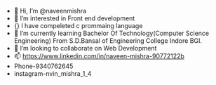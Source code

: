 - 👋 Hi, I’m @naveenmishra
- 👀 I’m interested in Front end development 
- {} I have compeleted c prommaing language
- 🌱 I’m currently learning Bachelor Of Technology(Computer Science Engineering) From S.D.Bansal of Engineering College Indore BGI.
- 💞️ I’m looking to collaborate on Web Development
- 📫 https://www.linkedin.com/in/naveen-mishra-90772122b
- Phone-9340762645
- instagram-nvin_mishra_1_4

<!---
naveenmishra14/naveenmishra14 is a ✨ special ✨ repository because its `README.md` (this file) appears on your GitHub profile.
You can click the Preview link to take a look at your changes.
--->
